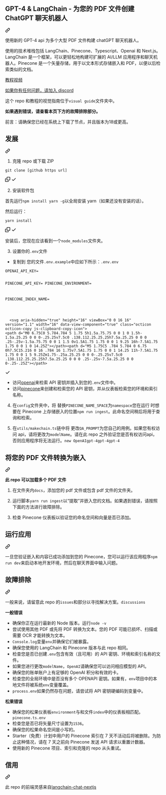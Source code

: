 <div class="Box-sc-g0xbh4-0 bJMeLZ js-snippet-clipboard-copy-unpositioned" data-hpc="true"><article class="markdown-body entry-content container-lg" itemprop="text"><div class="markdown-heading" dir="auto"><h1 tabindex="-1" class="heading-element" dir="auto"><font style="vertical-align: inherit;"><font style="vertical-align: inherit;">GPT-4 &amp; LangChain - 为您的 PDF 文件创建 ChatGPT 聊天机器人</font></font></h1><a id="user-content-gpt-4--langchain---create-a-chatgpt-chatbot-for-your-pdf-files" class="anchor" aria-label="永久链接：GPT-4 和 LangChain - 为您的 PDF 文件创建 ChatGPT 聊天机器人" href="#gpt-4--langchain---create-a-chatgpt-chatbot-for-your-pdf-files"><svg class="octicon octicon-link" viewBox="0 0 16 16" version="1.1" width="16" height="16" aria-hidden="true"><path d="m7.775 3.275 1.25-1.25a3.5 3.5 0 1 1 4.95 4.95l-2.5 2.5a3.5 3.5 0 0 1-4.95 0 .751.751 0 0 1 .018-1.042.751.751 0 0 1 1.042-.018 1.998 1.998 0 0 0 2.83 0l2.5-2.5a2.002 2.002 0 0 0-2.83-2.83l-1.25 1.25a.751.751 0 0 1-1.042-.018.751.751 0 0 1-.018-1.042Zm-4.69 9.64a1.998 1.998 0 0 0 2.83 0l1.25-1.25a.751.751 0 0 1 1.042.018.751.751 0 0 1 .018 1.042l-1.25 1.25a3.5 3.5 0 1 1-4.95-4.95l2.5-2.5a3.5 3.5 0 0 1 4.95 0 .751.751 0 0 1-.018 1.042.751.751 0 0 1-1.042.018 1.998 1.998 0 0 0-2.83 0l-2.5 2.5a1.998 1.998 0 0 0 0 2.83Z"></path></svg></a></div>
<p dir="auto"><font style="vertical-align: inherit;"><font style="vertical-align: inherit;">使用新的 GPT-4 api 为多个大型 PDF 文件构建 chatGPT 聊天机器人。</font></font></p>
<p dir="auto"><font style="vertical-align: inherit;"><font style="vertical-align: inherit;">使用的技术堆栈包括 LangChain、Pinecone、Typescript、Openai 和 Next.js。LangChain 是一个框架，可以更轻松地构建可扩展的 AI/LLM 应用程序和聊天机器人。Pinecone 是一个矢量存储，用于以文本形式存储嵌入和 PDF，以便以后检索类似的文档。</font></font></p>
<p dir="auto"><a href="https://www.youtube.com/watch?v=ih9PBGVVOO4" rel="nofollow"><font style="vertical-align: inherit;"><font style="vertical-align: inherit;">教程视频</font></font></a></p>
<p dir="auto"><a href="https://discord.gg/E4Mc77qwjm" rel="nofollow"><font style="vertical-align: inherit;"><font style="vertical-align: inherit;">如果你有任何问题，请加入 discord</font></font></a></p>
<p dir="auto"><font style="vertical-align: inherit;"><font style="vertical-align: inherit;">这个 repo 和教程的视觉指南位于</font></font><code>visual guide</code><font style="vertical-align: inherit;"><font style="vertical-align: inherit;">文件夹中。</font></font></p>
<p dir="auto"><strong><font style="vertical-align: inherit;"><font style="vertical-align: inherit;">如果遇到错误，请查看本页下方的故障排除部分。</font></font></strong></p>
<p dir="auto"><font style="vertical-align: inherit;"><font style="vertical-align: inherit;">前言：请确保您已经在系统上下载了节点，并且版本为18或更高。</font></font></p>
<div class="markdown-heading" dir="auto"><h2 tabindex="-1" class="heading-element" dir="auto"><font style="vertical-align: inherit;"><font style="vertical-align: inherit;">发展</font></font></h2><a id="user-content-development" class="anchor" aria-label="固定链接：开发" href="#development"><svg class="octicon octicon-link" viewBox="0 0 16 16" version="1.1" width="16" height="16" aria-hidden="true"><path d="m7.775 3.275 1.25-1.25a3.5 3.5 0 1 1 4.95 4.95l-2.5 2.5a3.5 3.5 0 0 1-4.95 0 .751.751 0 0 1 .018-1.042.751.751 0 0 1 1.042-.018 1.998 1.998 0 0 0 2.83 0l2.5-2.5a2.002 2.002 0 0 0-2.83-2.83l-1.25 1.25a.751.751 0 0 1-1.042-.018.751.751 0 0 1-.018-1.042Zm-4.69 9.64a1.998 1.998 0 0 0 2.83 0l1.25-1.25a.751.751 0 0 1 1.042.018.751.751 0 0 1 .018 1.042l-1.25 1.25a3.5 3.5 0 1 1-4.95-4.95l2.5-2.5a3.5 3.5 0 0 1 4.95 0 .751.751 0 0 1-.018 1.042.751.751 0 0 1-1.042.018 1.998 1.998 0 0 0-2.83 0l-2.5 2.5a1.998 1.998 0 0 0 0 2.83Z"></path></svg></a></div>
<ol dir="auto">
<li><font style="vertical-align: inherit;"><font style="vertical-align: inherit;">克隆 repo 或下载 ZIP</font></font></li>
</ol>
<div class="snippet-clipboard-content notranslate position-relative overflow-auto"><pre class="notranslate"><code>git clone [github https url]
</code></pre><div class="zeroclipboard-container">
    <clipboard-copy aria-label="Copy" class="ClipboardButton btn btn-invisible js-clipboard-copy m-2 p-0 tooltipped-no-delay d-flex flex-justify-center flex-items-center" data-copy-feedback="Copied!" data-tooltip-direction="w" value="git clone [github https url]" tabindex="0" role="button">
      <svg aria-hidden="true" height="16" viewBox="0 0 16 16" version="1.1" width="16" data-view-component="true" class="octicon octicon-copy js-clipboard-copy-icon">
    <path d="M0 6.75C0 5.784.784 5 1.75 5h1.5a.75.75 0 0 1 0 1.5h-1.5a.25.25 0 0 0-.25.25v7.5c0 .138.112.25.25.25h7.5a.25.25 0 0 0 .25-.25v-1.5a.75.75 0 0 1 1.5 0v1.5A1.75 1.75 0 0 1 9.25 16h-7.5A1.75 1.75 0 0 1 0 14.25Z"></path><path d="M5 1.75C5 .784 5.784 0 6.75 0h7.5C15.216 0 16 .784 16 1.75v7.5A1.75 1.75 0 0 1 14.25 11h-7.5A1.75 1.75 0 0 1 5 9.25Zm1.75-.25a.25.25 0 0 0-.25.25v7.5c0 .138.112.25.25.25h7.5a.25.25 0 0 0 .25-.25v-7.5a.25.25 0 0 0-.25-.25Z"></path>
</svg>
      <svg aria-hidden="true" height="16" viewBox="0 0 16 16" version="1.1" width="16" data-view-component="true" class="octicon octicon-check js-clipboard-check-icon color-fg-success d-none">
    <path d="M13.78 4.22a.75.75 0 0 1 0 1.06l-7.25 7.25a.75.75 0 0 1-1.06 0L2.22 9.28a.751.751 0 0 1 .018-1.042.751.751 0 0 1 1.042-.018L6 10.94l6.72-6.72a.75.75 0 0 1 1.06 0Z"></path>
</svg>
    </clipboard-copy>
  </div></div>
<ol start="2" dir="auto">
<li><font style="vertical-align: inherit;"><font style="vertical-align: inherit;">安装软件包</font></font></li>
</ol>
<p dir="auto"><font style="vertical-align: inherit;"><font style="vertical-align: inherit;">首先运行</font></font><code>npm install yarn -g</code><font style="vertical-align: inherit;"><font style="vertical-align: inherit;">以全局安装 yarn（如果还没有安装的话）。</font></font></p>
<p dir="auto"><font style="vertical-align: inherit;"><font style="vertical-align: inherit;">然后运行：</font></font></p>
<div class="snippet-clipboard-content notranslate position-relative overflow-auto"><pre class="notranslate"><code>yarn install
</code></pre><div class="zeroclipboard-container">
    <clipboard-copy aria-label="Copy" class="ClipboardButton btn btn-invisible js-clipboard-copy m-2 p-0 tooltipped-no-delay d-flex flex-justify-center flex-items-center" data-copy-feedback="Copied!" data-tooltip-direction="w" value="yarn install" tabindex="0" role="button">
      <svg aria-hidden="true" height="16" viewBox="0 0 16 16" version="1.1" width="16" data-view-component="true" class="octicon octicon-copy js-clipboard-copy-icon">
    <path d="M0 6.75C0 5.784.784 5 1.75 5h1.5a.75.75 0 0 1 0 1.5h-1.5a.25.25 0 0 0-.25.25v7.5c0 .138.112.25.25.25h7.5a.25.25 0 0 0 .25-.25v-1.5a.75.75 0 0 1 1.5 0v1.5A1.75 1.75 0 0 1 9.25 16h-7.5A1.75 1.75 0 0 1 0 14.25Z"></path><path d="M5 1.75C5 .784 5.784 0 6.75 0h7.5C15.216 0 16 .784 16 1.75v7.5A1.75 1.75 0 0 1 14.25 11h-7.5A1.75 1.75 0 0 1 5 9.25Zm1.75-.25a.25.25 0 0 0-.25.25v7.5c0 .138.112.25.25.25h7.5a.25.25 0 0 0 .25-.25v-7.5a.25.25 0 0 0-.25-.25Z"></path>
</svg>
      <svg aria-hidden="true" height="16" viewBox="0 0 16 16" version="1.1" width="16" data-view-component="true" class="octicon octicon-check js-clipboard-check-icon color-fg-success d-none">
    <path d="M13.78 4.22a.75.75 0 0 1 0 1.06l-7.25 7.25a.75.75 0 0 1-1.06 0L2.22 9.28a.751.751 0 0 1 .018-1.042.751.751 0 0 1 1.042-.018L6 10.94l6.72-6.72a.75.75 0 0 1 1.06 0Z"></path>
</svg>
    </clipboard-copy>
  </div></div>
<p dir="auto"><font style="vertical-align: inherit;"><font style="vertical-align: inherit;">安装后，您现在应该看到一个</font></font><code>node_modules</code><font style="vertical-align: inherit;"><font style="vertical-align: inherit;">文件夹。</font></font></p>
<ol start="3" dir="auto">
<li><font style="vertical-align: inherit;"><font style="vertical-align: inherit;">设置你的</font></font><code>.env</code><font style="vertical-align: inherit;"><font style="vertical-align: inherit;">文件</font></font></li>
</ol>
<ul dir="auto">
<li><font style="vertical-align: inherit;"><font style="vertical-align: inherit;">复制到</font><font style="vertical-align: inherit;">
您的文件</font></font><code>.env.example</code><font style="vertical-align: inherit;"><font style="vertical-align: inherit;">中</font><font style="vertical-align: inherit;">应如下所示：</font></font><code>.env</code><font style="vertical-align: inherit;"></font><code>.env</code><font style="vertical-align: inherit;"></font></li>
</ul>
<div class="snippet-clipboard-content notranslate position-relative overflow-auto"><pre class="notranslate"><code>OPENAI_API_KEY=

PINECONE_API_KEY=
PINECONE_ENVIRONMENT=

PINECONE_INDEX_NAME=

</code></pre><div class="zeroclipboard-container">
   
      <svg aria-hidden="true" height="16" viewBox="0 0 16 16" version="1.1" width="16" data-view-component="true" class="octicon octicon-copy js-clipboard-copy-icon">
    <path d="M0 6.75C0 5.784.784 5 1.75 5h1.5a.75.75 0 0 1 0 1.5h-1.5a.25.25 0 0 0-.25.25v7.5c0 .138.112.25.25.25h7.5a.25.25 0 0 0 .25-.25v-1.5a.75.75 0 0 1 1.5 0v1.5A1.75 1.75 0 0 1 9.25 16h-7.5A1.75 1.75 0 0 1 0 14.25Z"></path><path d="M5 1.75C5 .784 5.784 0 6.75 0h7.5C15.216 0 16 .784 16 1.75v7.5A1.75 1.75 0 0 1 14.25 11h-7.5A1.75 1.75 0 0 1 5 9.25Zm1.75-.25a.25.25 0 0 0-.25.25v7.5c0 .138.112.25.25.25h7.5a.25.25 0 0 0 .25-.25v-7.5a.25.25 0 0 0-.25-.25Z"></path>
</svg>
      <svg aria-hidden="true" height="16" viewBox="0 0 16 16" version="1.1" width="16" data-view-component="true" class="octicon octicon-check js-clipboard-check-icon color-fg-success d-none">
    <path d="M13.78 4.22a.75.75 0 0 1 0 1.06l-7.25 7.25a.75.75 0 0 1-1.06 0L2.22 9.28a.751.751 0 0 1 .018-1.042.751.751 0 0 1 1.042-.018L6 10.94l6.72-6.72a.75.75 0 0 1 1.06 0Z"></path>
</svg>
    </clipboard-copy>
  </div></div>
<ul dir="auto">
<li><font style="vertical-align: inherit;"><font style="vertical-align: inherit;">访问</font></font><a href="https://help.openai.com/en/articles/4936850-where-do-i-find-my-secret-api-key" rel="nofollow"><font style="vertical-align: inherit;"><font style="vertical-align: inherit;">openai</font></font></a><font style="vertical-align: inherit;"><font style="vertical-align: inherit;">来检索 API 密钥并插入到您的</font></font><code>.env</code><font style="vertical-align: inherit;"><font style="vertical-align: inherit;">文件中。</font></font></li>
<li><font style="vertical-align: inherit;"><font style="vertical-align: inherit;">访问</font></font><a href="https://pinecone.io/" rel="nofollow"><font style="vertical-align: inherit;"><font style="vertical-align: inherit;">pinecone</font></font></a><font style="vertical-align: inherit;"><font style="vertical-align: inherit;">来创建和检索您的 API 密钥，并从仪表板检索您的环境和索引名称。</font></font></li>
</ul>
<ol start="4" dir="auto">
<li>
<p dir="auto"><font style="vertical-align: inherit;"><font style="vertical-align: inherit;">在</font></font><code>config</code><font style="vertical-align: inherit;"><font style="vertical-align: inherit;">文件夹中，将 替换</font></font><code>PINECONE_NAME_SPACE</code><font style="vertical-align: inherit;"><font style="vertical-align: inherit;">为</font></font><code>namespace</code><font style="vertical-align: inherit;"><font style="vertical-align: inherit;">您在运行 时想要在 Pinecone 上存储嵌入的位置</font></font><code>npm run ingest</code><font style="vertical-align: inherit;"><font style="vertical-align: inherit;">。此命名空间稍后将用于查询和检索。</font></font></p>
</li>
<li>
<p dir="auto"><font style="vertical-align: inherit;"><font style="vertical-align: inherit;">在</font></font><code>utils/makechain.ts</code><font style="vertical-align: inherit;"><font style="vertical-align: inherit;">链中将 更改</font></font><code>QA_PROMPT</code><font style="vertical-align: inherit;"><font style="vertical-align: inherit;">为您自己的用例。</font><font style="vertical-align: inherit;">如果您有权访问 api，请将</font><font style="vertical-align: inherit;">更改为</font></font><code>modelName</code><font style="vertical-align: inherit;"><font style="vertical-align: inherit;">。</font><font style="vertical-align: inherit;">请在此 repo 之外验证您是否有权访问</font><font style="vertical-align: inherit;">api，否则应用程序将无法运行。</font></font><code>new OpenAI</code><font style="vertical-align: inherit;"></font><code>gpt-4</code><font style="vertical-align: inherit;"></font><code>gpt-4</code><font style="vertical-align: inherit;"></font><code>gpt-4</code><font style="vertical-align: inherit;"></font></p>
</li>
</ol>
<div class="markdown-heading" dir="auto"><h2 tabindex="-1" class="heading-element" dir="auto"><font style="vertical-align: inherit;"><font style="vertical-align: inherit;">将您的 PDF 文件转换为嵌入</font></font></h2><a id="user-content-convert-your-pdf-files-to-embeddings" class="anchor" aria-label="永久链接：将您的 PDF 文件转换为嵌入" href="#convert-your-pdf-files-to-embeddings"><svg class="octicon octicon-link" viewBox="0 0 16 16" version="1.1" width="16" height="16" aria-hidden="true"><path d="m7.775 3.275 1.25-1.25a3.5 3.5 0 1 1 4.95 4.95l-2.5 2.5a3.5 3.5 0 0 1-4.95 0 .751.751 0 0 1 .018-1.042.751.751 0 0 1 1.042-.018 1.998 1.998 0 0 0 2.83 0l2.5-2.5a2.002 2.002 0 0 0-2.83-2.83l-1.25 1.25a.751.751 0 0 1-1.042-.018.751.751 0 0 1-.018-1.042Zm-4.69 9.64a1.998 1.998 0 0 0 2.83 0l1.25-1.25a.751.751 0 0 1 1.042.018.751.751 0 0 1 .018 1.042l-1.25 1.25a3.5 3.5 0 1 1-4.95-4.95l2.5-2.5a3.5 3.5 0 0 1 4.95 0 .751.751 0 0 1-.018 1.042.751.751 0 0 1-1.042.018 1.998 1.998 0 0 0-2.83 0l-2.5 2.5a1.998 1.998 0 0 0 0 2.83Z"></path></svg></a></div>
<p dir="auto"><strong><font style="vertical-align: inherit;"><font style="vertical-align: inherit;">此 repo 可以加载多个 PDF 文件</font></font></strong></p>
<ol dir="auto">
<li>
<p dir="auto"><font style="vertical-align: inherit;"><font style="vertical-align: inherit;">在文件夹内</font></font><code>docs</code><font style="vertical-align: inherit;"><font style="vertical-align: inherit;">，添加您的 pdf 文件或包含 pdf 文件的文件夹。</font></font></p>
</li>
<li>
<p dir="auto"><font style="vertical-align: inherit;"><font style="vertical-align: inherit;">运行脚本</font></font><code>yarn run ingest</code><font style="vertical-align: inherit;"><font style="vertical-align: inherit;">以“提取”并嵌入您的文档。如果遇到错误，请按照下面的方法进行故障排除。</font></font></p>
</li>
<li>
<p dir="auto"><font style="vertical-align: inherit;"><font style="vertical-align: inherit;">检查 Pinecone 仪表板以验证您的命名空间和向量是否已添加。</font></font></p>
</li>
</ol>
<div class="markdown-heading" dir="auto"><h2 tabindex="-1" class="heading-element" dir="auto"><font style="vertical-align: inherit;"><font style="vertical-align: inherit;">运行应用</font></font></h2><a id="user-content-run-the-app" class="anchor" aria-label="永久链接：运行应用程序" href="#run-the-app"><svg class="octicon octicon-link" viewBox="0 0 16 16" version="1.1" width="16" height="16" aria-hidden="true"><path d="m7.775 3.275 1.25-1.25a3.5 3.5 0 1 1 4.95 4.95l-2.5 2.5a3.5 3.5 0 0 1-4.95 0 .751.751 0 0 1 .018-1.042.751.751 0 0 1 1.042-.018 1.998 1.998 0 0 0 2.83 0l2.5-2.5a2.002 2.002 0 0 0-2.83-2.83l-1.25 1.25a.751.751 0 0 1-1.042-.018.751.751 0 0 1-.018-1.042Zm-4.69 9.64a1.998 1.998 0 0 0 2.83 0l1.25-1.25a.751.751 0 0 1 1.042.018.751.751 0 0 1 .018 1.042l-1.25 1.25a3.5 3.5 0 1 1-4.95-4.95l2.5-2.5a3.5 3.5 0 0 1 4.95 0 .751.751 0 0 1-.018 1.042.751.751 0 0 1-1.042.018 1.998 1.998 0 0 0-2.83 0l-2.5 2.5a1.998 1.998 0 0 0 0 2.83Z"></path></svg></a></div>
<p dir="auto"><font style="vertical-align: inherit;"><font style="vertical-align: inherit;">一旦您验证嵌入和内容已成功添加到您的 Pinecone，您可以运行该应用程序</font></font><code>npm run dev</code><font style="vertical-align: inherit;"><font style="vertical-align: inherit;">来启动本地开发环境，然后在聊天界面中输入问题。</font></font></p>
<div class="markdown-heading" dir="auto"><h2 tabindex="-1" class="heading-element" dir="auto"><font style="vertical-align: inherit;"><font style="vertical-align: inherit;">故障排除</font></font></h2><a id="user-content-troubleshooting" class="anchor" aria-label="永久链接：故障排除" href="#troubleshooting"><svg class="octicon octicon-link" viewBox="0 0 16 16" version="1.1" width="16" height="16" aria-hidden="true"><path d="m7.775 3.275 1.25-1.25a3.5 3.5 0 1 1 4.95 4.95l-2.5 2.5a3.5 3.5 0 0 1-4.95 0 .751.751 0 0 1 .018-1.042.751.751 0 0 1 1.042-.018 1.998 1.998 0 0 0 2.83 0l2.5-2.5a2.002 2.002 0 0 0-2.83-2.83l-1.25 1.25a.751.751 0 0 1-1.042-.018.751.751 0 0 1-.018-1.042Zm-4.69 9.64a1.998 1.998 0 0 0 2.83 0l1.25-1.25a.751.751 0 0 1 1.042.018.751.751 0 0 1 .018 1.042l-1.25 1.25a3.5 3.5 0 1 1-4.95-4.95l2.5-2.5a3.5 3.5 0 0 1 4.95 0 .751.751 0 0 1-.018 1.042.751.751 0 0 1-1.042.018 1.998 1.998 0 0 0-2.83 0l-2.5 2.5a1.998 1.998 0 0 0 0 2.83Z"></path></svg></a></div>
<p dir="auto"><font style="vertical-align: inherit;"><font style="vertical-align: inherit;">一般来说，请留意</font><font style="vertical-align: inherit;">此 repo 的</font></font><code>issues</code><font style="vertical-align: inherit;"><font style="vertical-align: inherit;">和部分以寻找解决方案。</font></font><code>discussions</code><font style="vertical-align: inherit;"></font></p>
<p dir="auto"><strong><font style="vertical-align: inherit;"><font style="vertical-align: inherit;">一般错误</font></font></strong></p>
<ul dir="auto">
<li><font style="vertical-align: inherit;"><font style="vertical-align: inherit;">确保你正在运行最新的 Node 版本。运行</font></font><code>node -v</code></li>
<li><font style="vertical-align: inherit;"><font style="vertical-align: inherit;">尝试使用其他 PDF 或先将 PDF 转换为文本。您的 PDF 可能已损坏、扫描或需要 OCR 才能转换为文本。</font></font></li>
<li><code>Console.log</code><font style="vertical-align: inherit;"><font style="vertical-align: inherit;">变量</font></font><code>env</code><font style="vertical-align: inherit;"><font style="vertical-align: inherit;">并确保它们被暴露。</font></font></li>
<li><font style="vertical-align: inherit;"><font style="vertical-align: inherit;">确保您使用的 LangChain 和 Pinecone 版本与此 repo 相同。</font></font></li>
<li><font style="vertical-align: inherit;"><font style="vertical-align: inherit;">检查您是否已创建</font></font><code>.env</code><font style="vertical-align: inherit;"><font style="vertical-align: inherit;">包含有效（且可用）的 API 密钥、环境和索引名称的文件。</font></font></li>
<li><font style="vertical-align: inherit;"><font style="vertical-align: inherit;">如果您进行更改</font></font><code>modelName</code><font style="vertical-align: inherit;"><font style="vertical-align: inherit;">，</font></font><code>OpenAI</code><font style="vertical-align: inherit;"><font style="vertical-align: inherit;">请确保您可以访问相应模型的 API。</font></font></li>
<li><font style="vertical-align: inherit;"><font style="vertical-align: inherit;">确保您的账单账户上有足够的 OpenAI 积分和有效的卡。</font></font></li>
<li><font style="vertical-align: inherit;"><font style="vertical-align: inherit;">检查您的全局环境中是否没有多个 OPENAPI 密钥。如果有，</font></font><code>env</code><font style="vertical-align: inherit;"><font style="vertical-align: inherit;">项目中的本地文件将被系统</font></font><code>env</code><font style="vertical-align: inherit;"><font style="vertical-align: inherit;">变量覆盖。</font></font></li>
<li><font style="vertical-align: inherit;"></font><code>process.env</code><font style="vertical-align: inherit;"><font style="vertical-align: inherit;">如果仍然存在问题，</font><font style="vertical-align: inherit;">请尝试将 API 密钥硬编码到变量中。</font></font></li>
</ul>
<p dir="auto"><strong><font style="vertical-align: inherit;"><font style="vertical-align: inherit;">松果错误</font></font></strong></p>
<ul dir="auto">
<li><font style="vertical-align: inherit;"><font style="vertical-align: inherit;">确保您的松果仪表板</font></font><code>environment</code><font style="vertical-align: inherit;"><font style="vertical-align: inherit;">与</font><font style="vertical-align: inherit;">和文件</font></font><code>index</code><font style="vertical-align: inherit;"><font style="vertical-align: inherit;">中的仪表板相匹配</font><font style="vertical-align: inherit;">。</font></font><code>pinecone.ts</code><font style="vertical-align: inherit;"></font><code>.env</code><font style="vertical-align: inherit;"></font></li>
<li><font style="vertical-align: inherit;"><font style="vertical-align: inherit;">检查您是否已将矢量尺寸设置为</font></font><code>1536</code><font style="vertical-align: inherit;"><font style="vertical-align: inherit;">。</font></font></li>
<li><font style="vertical-align: inherit;"><font style="vertical-align: inherit;">确保您的松果命名空间是小写的。</font></font></li>
<li><font style="vertical-align: inherit;"><font style="vertical-align: inherit;">Starter（免费）计划中用户的 Pinecone 索引在 7 天不活动后将被删除。为防止这种情况，请在 7 天之前向 Pinecone 发送 API 请求以重置计数器。</font></font></li>
<li><font style="vertical-align: inherit;"><font style="vertical-align: inherit;">使用新的 Pinecone 项目、索引和克隆的 repo 从头重试。</font></font></li>
</ul>
<div class="markdown-heading" dir="auto"><h2 tabindex="-1" class="heading-element" dir="auto"><font style="vertical-align: inherit;"><font style="vertical-align: inherit;">信用</font></font></h2><a id="user-content-credit" class="anchor" aria-label="永久链接：信用" href="#credit"><svg class="octicon octicon-link" viewBox="0 0 16 16" version="1.1" width="16" height="16" aria-hidden="true"><path d="m7.775 3.275 1.25-1.25a3.5 3.5 0 1 1 4.95 4.95l-2.5 2.5a3.5 3.5 0 0 1-4.95 0 .751.751 0 0 1 .018-1.042.751.751 0 0 1 1.042-.018 1.998 1.998 0 0 0 2.83 0l2.5-2.5a2.002 2.002 0 0 0-2.83-2.83l-1.25 1.25a.751.751 0 0 1-1.042-.018.751.751 0 0 1-.018-1.042Zm-4.69 9.64a1.998 1.998 0 0 0 2.83 0l1.25-1.25a.751.751 0 0 1 1.042.018.751.751 0 0 1 .018 1.042l-1.25 1.25a3.5 3.5 0 1 1-4.95-4.95l2.5-2.5a3.5 3.5 0 0 1 4.95 0 .751.751 0 0 1-.018 1.042.751.751 0 0 1-1.042.018 1.998 1.998 0 0 0-2.83 0l-2.5 2.5a1.998 1.998 0 0 0 0 2.83Z"></path></svg></a></div>
<p dir="auto"><font style="vertical-align: inherit;"><font style="vertical-align: inherit;">此 repo 的前端灵感来自</font></font><a href="https://github.com/zahidkhawaja/langchain-chat-nextjs"><font style="vertical-align: inherit;"><font style="vertical-align: inherit;">langchain-chat-nextjs</font></font></a></p>
</article></div>
